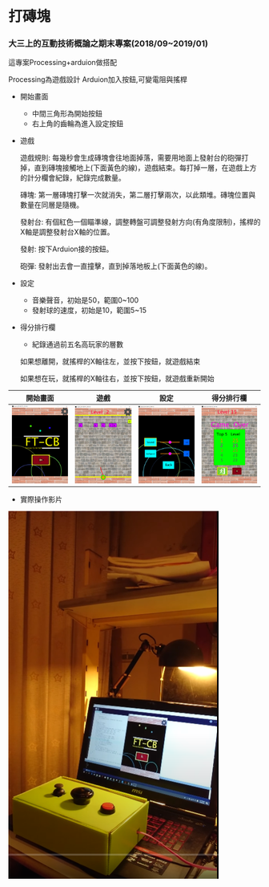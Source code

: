 # 打磚塊
### 大三上的互動技術概論之期末專案(2018/09~2019/01)

這專案Processing+arduion做搭配

Processing為遊戲設計  Arduion加入按鈕,可變電阻與搖桿

* 開始畫面
  * 中間三角形為開始按鈕
  * 右上角的齒輪為進入設定按鈕
  
* 遊戲

  遊戲規則: 每幾秒會生成磚塊會往地面掉落，需要用地面上發射台的砲彈打掉，直到磚塊接觸地上(下面黃色的線)，遊戲結束。每打掉一層，在遊戲上方的計分欄會紀錄，紀錄完成數量。
  
  磚塊: 第一層磚塊打擊一次就消失，第二層打擊兩次，以此類堆。磚塊位置與數量在同層是隨機。
  
  發射台: 有個紅色一個瞄準線，調整轉盤可調整發射方向(有角度限制)，搖桿的X軸是調整發射台X軸的位置。
  
  發射: 按下Arduion接的按鈕。
  
  砲彈: 發射出去會一直撞擊，直到掉落地板上(下面黃色的線)。
  

* 設定
  * 音樂聲音，初始是50，範圍0~100
  * 發射球的速度，初始是10，範圍5~15

* 得分排行欄 
  * 紀錄通過前五名高玩家的層數
  
  如果想離開，就搖桿的X軸往左，並按下按鈕，就遊戲結束
  
  如果想在玩，就搖桿的X軸往右，並按下按鈕，就遊戲重新開始
  

| 開始畫面 | 遊戲 | 設定 | 得分排行欄 |
|:-------:|:----:|:----:|:-----:|
|  ![](https://github.com/capcat0515/breakBricks/blob/main/images/%E6%89%93%E7%A3%9A%E5%A1%8A_start.png)  |  ![](https://github.com/capcat0515/breakBricks/blob/main/images/%E6%89%93%E7%A3%9A%E5%A1%8A_play.png)  | ![](https://github.com/capcat0515/breakBricks/blob/main/images/%E6%89%93%E7%A3%9A%E5%A1%8A_setting.png)  | ![](https://github.com/capcat0515/breakBricks/blob/main/images/%E6%89%93%E7%A3%9A%E5%A1%8A_pointColumn.png)  |

* 實際操作影片


[![](https://github.com/capcat0515/breakBricks/blob/main/images/11.png)](https://youtu.be/p0kpcN98RvM)
